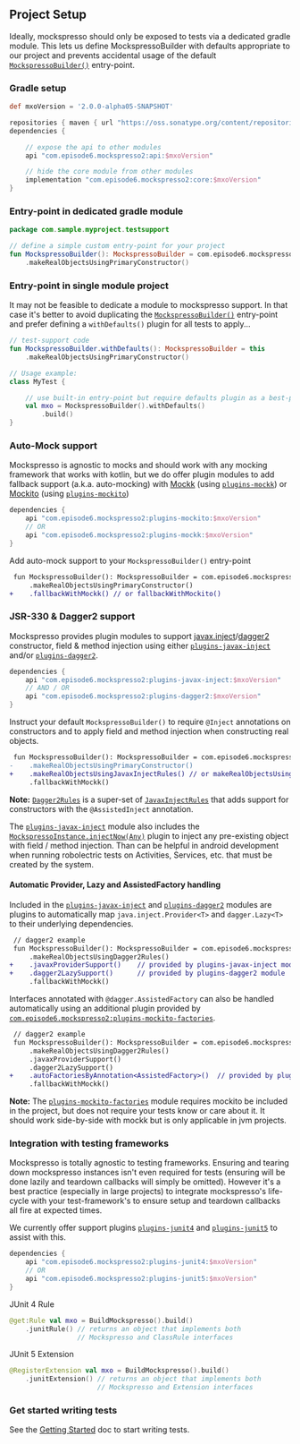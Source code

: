 ## Project Setup
Ideally, mockspresso should only be exposed to tests via a dedicated gradle module. This lets us define MockspressoBuilder with defaults appropriate to our project and prevents accidental usage of the default [`MockspressoBuilder()`](dokka/core/com.episode6.mockspresso2/-mockspresso-builder.html) entry-point.

### Gradle setup
```groovy
def mxoVersion = '2.0.0-alpha05-SNAPSHOT'

repositories { maven { url "https://oss.sonatype.org/content/repositories/snapshots" } }
dependencies {

    // expose the api to other modules
    api "com.episode6.mockspresso2:api:$mxoVersion"

    // hide the core module from other modules
    implementation "com.episode6.mockspresso2:core:$mxoVersion"
}
```

### Entry-point in dedicated gradle module
```kotlin
package com.sample.myproject.testsupport

// define a simple custom entry-point for your project
fun MockspressoBuilder(): MockspressoBuilder = com.episode6.mockspresso2.MockspressoBuilder()
    .makeRealObjectsUsingPrimaryConstructor()
```

### Entry-point in single module project
It may not be feasible to dedicate a module to mockspresso support. In that case it's better to avoid duplicating the [`MockspressoBuilder()`](dokka/core/com.episode6.mockspresso2/-mockspresso-builder.html) entry-point and prefer defining a `withDefaults()` plugin for all tests to apply...
```kotlin
// test-support code
fun MockspressoBuilder.withDefaults(): MockspressoBuilder = this
    .makeRealObjectsUsingPrimaryConstructor()

// Usage example:
class MyTest {

    // use built-in entry-point but require defaults plugin as a best-practice
    val mxo = MockspressoBuilder().withDefaults()
        .build()
}
```


### Auto-Mock support

Mockspresso is agnostic to mocks and should work with any mocking framework that works with kotlin, but we do offer plugin modules to add fallback support (a.k.a. auto-mocking) with [Mockk](https://mockk.io/) (using [`plugins-mockk`](dokka/plugins-mockk/com.episode6.mockspresso2.plugins.mockk/index.html)) or [Mockito](https://site.mockito.org/) (using [`plugins-mockito`](dokka/plugins-mockito/com.episode6.mockspresso2.plugins.mockito/index.html))

```groovy
dependencies {
    api "com.episode6.mockspresso2:plugins-mockito:$mxoVersion"
    // OR
    api "com.episode6.mockspresso2:plugins-mockk:$mxoVersion"
}
```

Add auto-mock support to your `MockspressoBuilder()` entry-point
```diff
 fun MockspressoBuilder(): MockspressoBuilder = com.episode6.mockspresso2.MockspressoBuilder()
     .makeRealObjectsUsingPrimaryConstructor()
+    .fallbackWithMockk() // or fallbackWithMockito()
```

### JSR-330 & Dagger2 support

Mockspresso provides plugin modules to support [javax.inject](https://github.com/javax-inject/javax-inject)/[dagger2](https://dagger.dev/) constructor, field & method injection using either [`plugins-javax-inject`](dokka/plugins-javax-inject/com.episode6.mockspresso2.plugins.javax.inject/index.html) and/or [`plugins-dagger2`](dokka/plugins-dagger2/com.episode6.mockspresso2.plugins.dagger2/index.html).

```groovy
dependencies {
    api "com.episode6.mockspresso2:plugins-javax-inject:$mxoVersion"
    // AND / OR
    api "com.episode6.mockspresso2:plugins-dagger2:$mxoVersion"
}
```

Instruct your default `MockspressoBuilder()` to require `@Inject` annotations on constructors and to apply field and method injection when constructing real objects.
```diff
 fun MockspressoBuilder(): MockspressoBuilder = com.episode6.mockspresso2.MockspressoBuilder()
-    .makeRealObjectsUsingPrimaryConstructor()
+    .makeRealObjectsUsingJavaxInjectRules() // or makeRealObjectsUsingDagger2Rules()
     .fallbackWithMockk()
```
**Note:** [`Dagger2Rules`](dokka/plugins-dagger2/com.episode6.mockspresso2.plugins.dagger2/make-real-objects-using-dagger2-rules.html) is a super-set of [`JavaxInjectRules`](dokka/plugins-javax-inject/com.episode6.mockspresso2.plugins.javax.inject/make-real-objects-using-javax-inject-rules.html) that adds support for constructors with the `@AssistedInject` annotation.

The [`plugins-javax-inject`](dokka/plugins-javax-inject/com.episode6.mockspresso2.plugins.javax.inject/index.html) module also includes the [`MockspressoInstance.injectNow(Any)`](dokka/plugins-javax-inject/com.episode6.mockspresso2.plugins.javax.inject/inject-now.html) plugin to inject any pre-existing object with field / method injection. Than can be helpful in android development when running robolectric tests on Activities, Services, etc. that must be created by the system. 

#### Automatic Provider, Lazy and AssistedFactory handling

Included in the [`plugins-javax-inject`](dokka/plugins-javax-inject/com.episode6.mockspresso2.plugins.javax.inject/index.html) and [`plugins-dagger2`](dokka/plugins-dagger2/com.episode6.mockspresso2.plugins.dagger2/index.html) modules are plugins to automatically map `java.inject.Provider<T>` and `dagger.Lazy<T>` to their underlying dependencies.
```diff
 // dagger2 example
 fun MockspressoBuilder(): MockspressoBuilder = com.episode6.mockspresso2.MockspressoBuilder()
     .makeRealObjectsUsingDagger2Rules()
+    .javaxProviderSupport()    // provided by plugins-javax-inject module
+    .dagger2LazySupport()      // provided by plugins-dagger2 module
     .fallbackWithMockk()
```

Interfaces annotated with `@dagger.AssistedFactory` can also be handled automatically using an additional plugin provided by [`com.episode6.mockspresso2:plugins-mockito-factories`](dokka/plugins-mockito-factories/com.episode6.mockspresso2.plugins.mockito.factories/index.html).

```diff
 // dagger2 example
 fun MockspressoBuilder(): MockspressoBuilder = com.episode6.mockspresso2.MockspressoBuilder()
     .makeRealObjectsUsingDagger2Rules()
     .javaxProviderSupport()
     .dagger2LazySupport()
+    .autoFactoriesByAnnotation<AssistedFactory>()  // provided by plugins-mockito-factories module
     .fallbackWithMockk()
```

**Note:** The [`plugins-mockito-factories`](dokka/plugins-mockito-factories/com.episode6.mockspresso2.plugins.mockito.factories/index.html) module requires mockito be included in the project, but does not require your tests know or care about it. It should work side-by-side with mockk but is only applicable in jvm projects.

### Integration with testing frameworks

Mockspresso is totally agnostic to testing frameworks. Ensuring and tearing down mockspresso instances isn't even required for tests (ensuring will be done lazily and teardown callbacks will simply be omitted). However it's a best practice (especially in large projects) to integrate mockspresso's life-cycle with your test-framework's to ensure setup and teardown callbacks all fire at expected times. 

We currently offer support plugins [`plugins-junit4`](dokka/plugins-junit4/com.episode6.mockspresso2.plugins.junit4/index.html) and [`plugins-junit5`](dokka/plugins-junit5/com.episode6.mockspresso2.plugins.junit5/index.html) to assist with this.
```groovy
dependencies {
    api "com.episode6.mockspresso2:plugins-junit4:$mxoVersion"
    // OR
    api "com.episode6.mockspresso2:plugins-junit5:$mxoVersion"
}
```

JUnit 4 Rule
```kotlin
@get:Rule val mxo = BuildMockspresso().build()
    .junitRule() // returns an object that implements both 
                 // Mockspresso and ClassRule interfaces
```

JUnit 5 Extension
```kotlin
@RegisterExtension val mxo = BuildMockspresso().build()
    .junitExtension() // returns an object that implements both 
                      // Mockspresso and Extension interfaces
```

### Get started writing tests
See the [Getting Started](GETTING_STARTED.md) doc to start writing tests.
